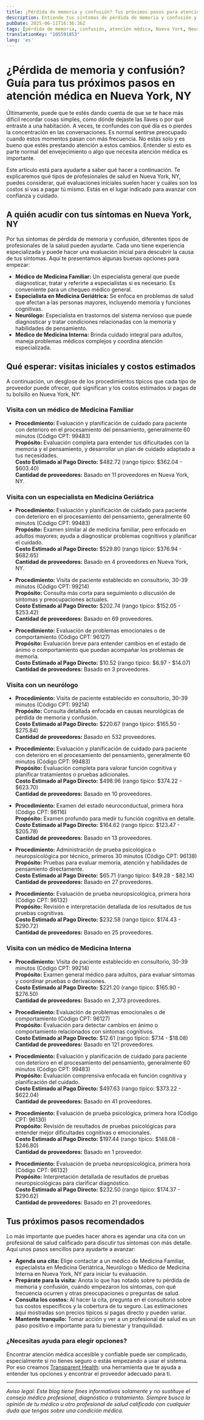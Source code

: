 ```yaml
---
title: ¿Pérdida de memoria y confusión? Tus próximos pasos para atención médica en Nueva York, NY  
description: Entiende tus síntomas de pérdida de memoria y confusión y aprende a quién acudir y los costos típicos en Nueva York, NY para una evaluación profesional y cuidados.  
pubDate: 2025-06-11T16:36:36Z
tags: [pérdida de memoria, confusión, atención médica, Nueva York, Neurología, Geriatría, Medicina Familiar, Medicina Interna]
translationKey: "105591853"
lang: 'es'
---
```


# ¿Pérdida de memoria y confusión? Guía para tus próximos pasos en atención médica en Nueva York, NY

Últimamente, puede que te estés dando cuenta de que se te hace más difícil recordar cosas simples, como dónde dejaste las llaves o por qué entraste a una habitación. A veces, te confundes con qué día es o pierdes la concentración en las conversaciones. Es normal sentirse preocupado cuando estos momentos pasan con más frecuencia. No estás solo y es bueno que estés prestando atención a estos cambios. Entender si esto es parte normal del envejecimiento o algo que necesita atención médica es importante.

Este artículo está para ayudarte a saber qué hacer a continuación. Te explicaremos qué tipos de profesionales de salud en Nueva York, NY, puedes considerar, qué evaluaciones iniciales suelen hacer y cuáles son los costos si vas a pagar tú mismo. Estás en el lugar indicado para avanzar con confianza y cuidado.

## A quién acudir con tus síntomas en Nueva York, NY

Por tus síntomas de pérdida de memoria y confusión, diferentes tipos de profesionales de la salud pueden ayudarte. Cada uno tiene experiencia especializada y puede hacer una evaluación inicial para descubrir la causa de tus síntomas. Aquí te presentamos algunas buenas opciones para empezar:

- **Médico de Medicina Familiar:** Un especialista general que puede diagnosticar, tratar y referirte a especialistas si es necesario. Es conveniente para un chequeo médico general.
- **Especialista en Medicina Geriátrica:** Se enfoca en problemas de salud que afectan a las personas mayores, incluyendo memoria y funciones cognitivas.
- **Neurólogo:** Especialista en trastornos del sistema nervioso que puede diagnosticar y tratar condiciones relacionadas con la memoria y habilidades de pensamiento.
- **Médico de Medicina Interna:** Brinda cuidado integral para adultos, maneja problemas médicos complejos y coordina atención especializada.

## Qué esperar: visitas iniciales y costos estimados

A continuación, un desglose de los procedimientos típicos que cada tipo de proveedor puede ofrecer, qué significan y los costos estimados si pagas de tu bolsillo en Nueva York, NY:

### Visita con un médico de Medicina Familiar

- **Procedimiento:** Evaluación y planificación de cuidado para paciente con deterioro en el procesamiento del pensamiento, generalmente 60 minutos (Código CPT: 99483)  
  **Propósito:** Evaluación completa para entender tus dificultades con la memoria y el pensamiento, y desarrollar un plan de cuidado adaptado a tus necesidades.  
  **Costo Estimado al Pago Directo:** $482.72 (rango típico: $362.04 - $603.40)  
  **Cantidad de proveedores:** Basado en 11 proveedores en Nueva York, NY.

### Visita con un especialista en Medicina Geriátrica

- **Procedimiento:** Evaluación y planificación de cuidado para paciente con deterioro en el procesamiento del pensamiento, generalmente 60 minutos (Código CPT: 99483)  
  **Propósito:** Examen similar al de medicina familiar, pero enfocado en adultos mayores; ayuda a diagnosticar problemas cognitivos y planificar el cuidado.  
  **Costo Estimado al Pago Directo:** $529.80 (rango típico: $376.94 - $682.65)  
  **Cantidad de proveedores:** Basado en 4 proveedores en Nueva York, NY.

- **Procedimiento:** Visita de paciente establecido en consultorio, 30-39 minutos (Código CPT: 99214)  
  **Propósito:** Consulta más corta para seguimiento o discusión de síntomas y preocupaciones actuales.  
  **Costo Estimado al Pago Directo:** $202.74 (rango típico: $152.05 - $253.42)  
  **Cantidad de proveedores:** Basado en 69 proveedores.

- **Procedimiento:** Evaluación de problemas emocionales o de comportamiento (Código CPT: 96127)  
  **Propósito:** Evaluación breve para entender cambios en el estado de ánimo o comportamiento que puedan acompañar los problemas de memoria.  
  **Costo Estimado al Pago Directo:** $10.52 (rango típico: $6.97 - $14.07)  
  **Cantidad de proveedores:** Basado en 3 proveedores.

### Visita con un neurólogo

- **Procedimiento:** Visita de paciente establecido en consultorio, 30-39 minutos (Código CPT: 99214)  
  **Propósito:** Consulta detallada enfocada en causas neurológicas de pérdida de memoria y confusión.  
  **Costo Estimado al Pago Directo:** $220.67 (rango típico: $165.50 - $275.84)  
  **Cantidad de proveedores:** Basado en 532 proveedores.

- **Procedimiento:** Evaluación y planificación de cuidado para paciente con deterioro en el procesamiento del pensamiento, generalmente 60 minutos (Código CPT: 99483)  
  **Propósito:** Evaluación completa para valorar función cognitiva y planificar tratamientos o pruebas adicionales.  
  **Costo Estimado al Pago Directo:** $498.96 (rango típico: $374.22 - $623.70)  
  **Cantidad de proveedores:** Basado en 10 proveedores.

- **Procedimiento:** Examen del estado neuroconductual, primera hora (Código CPT: 96116)  
  **Propósito:** Examen profundo para medir tu función cognitiva en detalle.  
  **Costo Estimado al Pago Directo:** $164.62 (rango típico: $123.47 - $205.78)  
  **Cantidad de proveedores:** Basado en 13 proveedores.

- **Procedimiento:** Administración de prueba psicológica o neuropsicológica por técnico, primeros 30 minutos (Código CPT: 96138)  
  **Propósito:** Pruebas para evaluar memoria, atención y habilidades de pensamiento directamente.  
  **Costo Estimado al Pago Directo:** $65.71 (rango típico: $49.28 - $82.14)  
  **Cantidad de proveedores:** Basado en 27 proveedores.

- **Procedimiento:** Evaluación de prueba neuropsicológica, primera hora (Código CPT: 96132)  
  **Propósito:** Revisión e interpretación detallada de los resultados de tus pruebas cognitivas.  
  **Costo Estimado al Pago Directo:** $232.58 (rango típico: $174.43 - $290.72)  
  **Cantidad de proveedores:** Basado en 25 proveedores.

### Visita con un médico de Medicina Interna

- **Procedimiento:** Visita de paciente establecido en consultorio, 30-39 minutos (Código CPT: 99214)  
  **Propósito:** Examen general médico para adultos, para evaluar síntomas y coordinar pruebas o derivaciones.  
  **Costo Estimado al Pago Directo:** $221.20 (rango típico: $165.90 - $276.50)  
  **Cantidad de proveedores:** Basado en 2,373 proveedores.

- **Procedimiento:** Evaluación de problemas emocionales o de comportamiento (Código CPT: 96127)  
  **Propósito:** Evaluación para detectar cambios en ánimo o comportamiento relacionados con síntomas cognitivos.  
  **Costo Estimado al Pago Directo:** $12.61 (rango típico: $7.14 - $18.08)  
  **Cantidad de proveedores:** Basado en 121 proveedores.

- **Procedimiento:** Evaluación y planificación de cuidado para paciente con deterioro en el procesamiento del pensamiento, generalmente 60 minutos (Código CPT: 99483)  
  **Propósito:** Evaluación comprensiva enfocada en función cognitiva y planificación del cuidado.  
  **Costo Estimado al Pago Directo:** $497.63 (rango típico: $373.22 - $622.04)  
  **Cantidad de proveedores:** Basado en 41 proveedores.

- **Procedimiento:** Evaluación de prueba psicológica, primera hora (Código CPT: 96130)  
  **Propósito:** Revisión de resultados de pruebas psicológicas para entender mejor dificultades cognitivas o emocionales.  
  **Costo Estimado al Pago Directo:** $197.44 (rango típico: $148.08 - $246.80)  
  **Cantidad de proveedores:** Basado en 1 proveedor.

- **Procedimiento:** Evaluación de prueba neuropsicológica, primera hora (Código CPT: 96132)  
  **Propósito:** Interpretación detallada de resultados de pruebas neuropsicológicas para clarificar diagnóstico.  
  **Costo Estimado al Pago Directo:** $232.50 (rango típico: $174.37 - $290.62)  
  **Cantidad de proveedores:** Basado en 21 proveedores.

## Tus próximos pasos recomendados

Lo más importante que puedes hacer ahora es agendar una cita con un profesional de salud calificado para discutir tus síntomas con más detalle. Aquí unos pasos sencillos para ayudarte a avanzar:

- **Agenda una cita:** Elige contactar a un médico de Medicina Familiar, especialista en Medicina Geriátrica, Neurólogo o Médico de Medicina Interna en Nueva York, NY para iniciar tu evaluación.
- **Prepárate para la visita:** Anota lo que has notado sobre tu pérdida de memoria y confusión, cuándo empezaron los síntomas, con qué frecuencia ocurren y otras preocupaciones o preguntas de salud.
- **Consulta los costos:** Al hacer la cita, pregunta en el consultorio sobre tus costos específicos y la cobertura de tu seguro. Las estimaciones aquí mostradas son precios típicos si pagas directo y pueden variar.
- **Mantente tranquilo:** Tomar acción y ver a un profesional de salud es un paso positivo e importante para tu bienestar y tranquilidad.

### ¿Necesitas ayuda para elegir opciones?

Encontrar atención médica accesible y confiable puede ser complicado, especialmente si no tienes seguro o estás empezando a usar el sistema. Por eso creamos [Transparent Health](https://transparenthealth.ai): una herramienta que te ayuda a entender tus opciones y encontrar el proveedor adecuado para ti.

---

*Aviso legal: Este blog tiene fines informativos solamente y no sustituye el consejo médico profesional, diagnóstico o tratamiento. Siempre busca la opinión de tu médico u otro profesional de salud calificado con cualquier duda que tengas sobre una condición médica.*